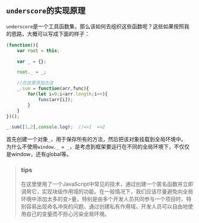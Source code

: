 ## `underscore`的实现原理
`underscore`是一个工具函数集，那么该如何去组织这些函数呢？这些如果按照我的思路，大概可以写成下面的样子：
```javascript
(function(){
	var root = this;

	var _ = {};

	root._ = _;

	//在这里添加方法
	_.sum = function(arr,func){
		for(let i=0;i<arr.length;i++){
			func(arr[i]);
		}
	}
})();

_.sum([1,2],console.log);  //=>1  =>2
```
首先创建一个对象`_`，用于保存所有的方法，然后把该对象挂载到全局环境中。  
为什么不使用`window._ = _`，是考虑到框架要运行在不同的全局环境下，不仅仅是window，还有global等。 

>### tips
>在这里使用了一个JavaScript中常见的技术，通过创建一个匿名函数并立即调用它，实现块级作用域的功能。在一般情况下，我们应该尽量避免向全局环境中添加太多的变>量，特别是由多个开发人员共同参与一个项目时，特别容易出现命名冲突的问题。通过创建私有作用域，开发人员可以自由地使用自己的变量而不担心污染全局环境。
